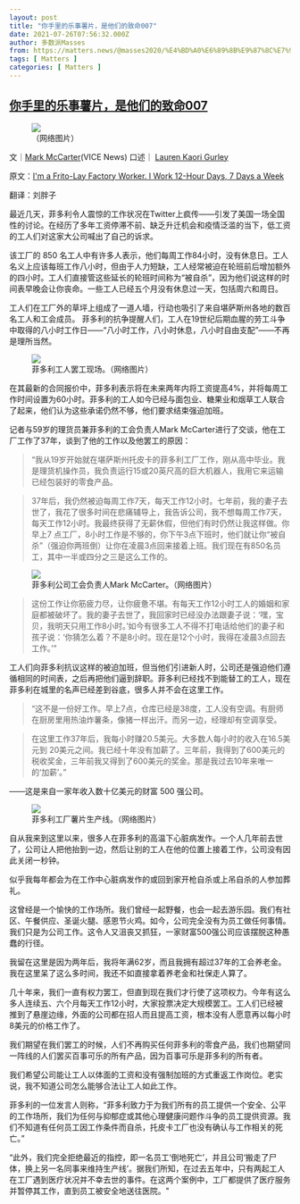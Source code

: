 ```yaml
---
layout: post
title: "你手里的乐事薯片，是他们的致命007"
date: 2021-07-26T07:56:32.000Z
author: 多数派Masses
from: https://matters.news/@masses2020/%E4%BD%A0%E6%89%8B%E9%87%8C%E7%9A%84%E4%B9%90%E4%BA%8B%E8%96%AF%E7%89%87-%E6%98%AF%E4%BB%96%E4%BB%AC%E7%9A%84%E8%87%B4%E5%91%BD007-bafyreidx3zne2qsllet4455kzt6f3oxxnmxueav22ahoqet7rrz3gasy4e
tags: [ Matters ]
categories: [ Matters ]
---
```

<!--1627286192000-->
[你手里的乐事薯片，是他们的致命007](https://matters.news/@masses2020/%E4%BD%A0%E6%89%8B%E9%87%8C%E7%9A%84%E4%B9%90%E4%BA%8B%E8%96%AF%E7%89%87-%E6%98%AF%E4%BB%96%E4%BB%AC%E7%9A%84%E8%87%B4%E5%91%BD007-bafyreidx3zne2qsllet4455kzt6f3oxxnmxueav22ahoqet7rrz3gasy4e)
------

<div>
<figure class="image"><img src="https://assets.matters.news/embed/809469e6-6175-4617-bb23-64d0ebba9f6f.jpeg" data-asset-id="809469e6-6175-4617-bb23-64d0ebba9f6f" referrerpolicy="no-referrer"><figcaption><span>（网络图片）</span></figcaption></figure><p>文｜<a href="https://vice.com/en/contributor/mark-mccarter" target="_blank">Mark McCarter</a>(VICE News) 口述｜ <a href="https://vice.com/en/contributor/lauren-kaori-gurley" target="_blank">Lauren Kaori Gurley</a></p><p>原文：<a href="https://www.vice.com/amp/en/article/pkbmwy/im-a-frito-lay-factory-worker-i-work-12-hour-days-7-days-a-week" target="_blank">I'm a Frito-Lay Factory Worker. I Work 12-Hour Days, 7 Days a Week </a></p><p>翻译：刘胖子</p><p>最近几天，菲多利令人震惊的工作状况在Twitter上疯传——引发了美国一场全国性的讨论。在经历了多年工资停滞不前、缺乏升迁机会和疫情泛滥的当下，低工资的工人们对这家大公司喊出了自己的诉求。</p><p>该工厂的 850 名工人中有许多人表示，他们每周工作84小时，没有休息日。工人名义上应该每班工作八小时，但由于人力短缺，工人经常被迫在轮班前后增加额外的四小时。工人们直接管这些延长的轮班时间称为“被自杀”，因为他们说这样的时间表早晚会让你丧命。一些工人已经五个月没有休息过一天，包括周六和周日。</p><p>工人们在工厂外的草坪上组成了一道人墙，行动也吸引了来自堪萨斯州各地的数百名工人和工会成员。 菲多利的抗争提醒人们，工人在19世纪后期血腥的劳工斗争中取得的八小时工作日——“八小时工作，八小时休息，八小时自由支配”——不再是理所当然。</p><figure class="image"><img src="https://assets.matters.news/embed/2d875f63-f261-4341-845e-9d502ace1973.png" data-asset-id="2d875f63-f261-4341-845e-9d502ace1973" referrerpolicy="no-referrer"><figcaption><span>菲多利工人罢工现场。（网络图片）</span></figcaption></figure><p>在其最新的合同报价中，菲多利表示将在未来两年内将工资提高4%，并将每周工作时间设置为60小时。菲多利的工人如今已经与面包业、糖果业和烟草工人联合了起来，他们认为这些承诺仍然不够，他们要求结束强迫加班。</p><p>记者与59岁的理货员兼菲多利的工会负责人Mark McCarter进行了交谈，他在工厂工作了37年，谈到了他的工作以及他罢工的原因：</p><blockquote>“我从19岁开始就在堪萨斯州托皮卡的菲多利工厂工作，刚从高中毕业。我是理货机操作员，我负责运行15或20英尺高的巨大机器人，我用它来运输已经包装好的零食产品。</blockquote><blockquote>37年后，我仍然被迫每周工作7天，每天工作12小时。七年前，我的妻子去世了，我花了很多时间在悲痛辅导上，我告诉公司，我不想每周工作7天，每天工作12小时。我最终获得了无薪休假，但他们有时仍然让我这样做。你早上7 点工厂，8小时工作是不够的，你下午3点下班时，他们就让你“被自杀”（强迫你两班倒）让你在凌晨3点回来接着上班。我们现在有850名员工，其中一半或四分之三是这么工作的。</blockquote><figure class="image"><img src="https://assets.matters.news/embed/53624227-5e51-471e-858a-d0c5eb8b18e5.png" data-asset-id="53624227-5e51-471e-858a-d0c5eb8b18e5" referrerpolicy="no-referrer"><figcaption><span>菲多利公司工会负责人Mark McCarter。（网络图片）</span></figcaption></figure><blockquote>这份工作让你筋疲力尽，让你疲惫不堪。有每天工作12小时工人的婚姻和家庭都被破坏了。我的妻子去世了，我回家时已经没办法跟妻子说：‘嘿，宝贝，我明天只用工作8小时。’如今有很多工人不得不打电话给他们的妻子和孩子说：‘你猜怎么着？不是8小时。现在是12个小时，我得在凌晨3点回去工作。’”</blockquote><p>工人们向菲多利抗议这样的被迫加班，但当他们引进新人时，公司还是强迫他们遵循相同的时间表，之后再把他们逼到辞职。菲多利已经找不到能替工的工人，现在菲多利在城里的名声已经差到谷底，很多人并不会在这里工作。</p><blockquote>“这不是一份好工作。早上7点，仓库已经是38度，工人没有空调。有厨师在厨房里用热油炸薯条，像猪一样出汗。而另一边，经理却有空调享受。</blockquote><blockquote>在这里工作37年后，我每小时赚20.5美元。大多数人每小时的收入在16.5美元到 20美元之间。我已经十年没有加薪了。三年前，我得到了600美元的税收奖金，三年前我又得到了600美元的奖金。那是我过去10年来唯一的‘加薪’。”</blockquote><p>——这是来自一家年收入数十亿美元的财富 500 强公司。</p><figure class="image"><img src="https://assets.matters.news/embed/e7dbeaae-81cb-4cd6-a1ce-430767a9beef.png" data-asset-id="e7dbeaae-81cb-4cd6-a1ce-430767a9beef" referrerpolicy="no-referrer"><figcaption><span>菲多利工厂薯片生产线。（网络图片）</span></figcaption></figure><p>自从我来到这里以来，很多人在菲多利的高温下心脏病发作。一个人几年前去世了，公司让人把他抬到一边，然后让别的工人在他的位置上接着工作，公司没有因此关闭一秒钟。</p><p>似乎我每年都会为在工作中心脏病发作的或回到家开枪自杀或上吊自杀的人参加葬礼。</p><p>这曾经是一个愉快的工作场所。我们曾经一起野餐，也会一起去游乐园。我们有社区、午餐供应、圣诞火腿、感恩节火鸡。如今，公司完全没有为员工做任何事情。我们只是为公司工作。这令人又沮丧又抓狂，一家财富500强公司应该摆脱这种愚蠢的行径。</p><p>我留在这里是因为两年后，我将年满62岁，而且我拥有超过37年的工会养老金。我在这里呆了这么多时间，我还不如直接拿着养老金和社保走人算了。</p><p>几十年来，我们一直有权力罢工，但直到现在我们才行使了这项权力。今年有这么多人连续五、六个月每天工作12小时，大家投票决定大规模罢工。工人们已经被推到了悬崖边缘，外面的公司都在招人而且提高工资，根本没有人愿意再以每小时8美元的价格工作了。</p><p>我们期望在我们罢工的时候，人们不再购买任何菲多利的零食产品，我们也期望同一阵线的人们罢买百事可乐的所有产品，因为百事可乐是菲多利的所有者。</p><p>我们希望公司能让工人以体面的工资和没有强制加班的方式重返工作岗位。老实说，我不知道公司怎么能够合法让工人如此工作。</p><p>菲多利的一位发言人则称，“菲多利致力于为我们所有的员工提供一个安全、公平的工作场所，我们为任何与抑郁症或其他心理健康问题作斗争的员工提供资源。我们不知道有任何员工因工作条件而自杀，托皮卡工厂也没有确认与工作相关的死亡。”</p><p>“此外，我们完全拒绝最近的指控，即一名员工‘倒地死亡’，并且公司‘搬走了尸体，换上另一名同事来维持生产线’。据我们所知，在过去五年中，只有两起工人在工厂遇到医疗状况并不幸去世的事件。在这两个案例中，工厂都提供了医疗服务并暂停其工作，直到员工被安全地送往医院。"<br class="smart"></p>
</div>

